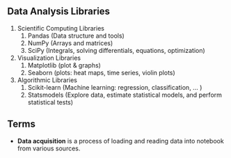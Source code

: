 ## Data Analysis Libraries
1. Scientific Computing Libraries
    1. Pandas (Data structure and tools)
    2. NumPy (Arrays and matrices)
    3. SciPy (Integrals, solving differentials, equations, optimization)
2. Visualization Libraries
    1. Matplotlib (plot & graphs)
    2. Seaborn (plots: heat maps, time series, violin plots)
3. Algorithmic Libraries
    1. Scikit-learn (Machine learning: regression, classification, ... )
    2. Statsmodels (Explore data, estimate statistical models, and perform statistical tests)


## Terms
- __Data acquisition__ is a process of loading and reading data into notebook from various sources.